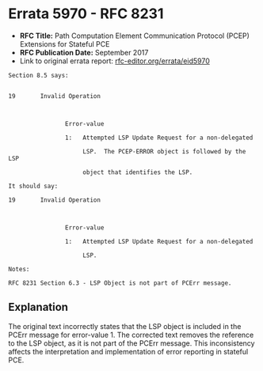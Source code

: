 # Errata 5970 - RFC 8231

- **RFC Title:** Path Computation Element Communication Protocol (PCEP) Extensions for Stateful PCE
- **RFC Publication Date:** September 2017
- Link to original errata report: [rfc-editor.org/errata/eid5970](https://www.rfc-editor.org/errata/eid5970)

```
Section 8.5 says:


19       Invalid Operation

                Error-value
                1:   Attempted LSP Update Request for a non-delegated
                     LSP.  The PCEP-ERROR object is followed by the LSP
                     object that identifies the LSP.

It should say:

19       Invalid Operation

                Error-value
                1:   Attempted LSP Update Request for a non-delegated
                     LSP.

Notes:

RFC 8231 Section 6.3 - LSP Object is not part of PCErr message.
```

## Explanation

The original text incorrectly states that the LSP object is included in the PCErr message for error-value 1. The corrected text removes the reference to the LSP object, as it is not part of the PCErr message. This inconsistency affects the interpretation and implementation of error reporting in stateful PCE.
